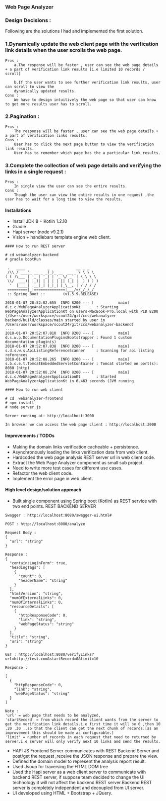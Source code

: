 ### Web Page Analyzer

### Design Decisions :

Following are the solutions I had  and implemented the first solution.

### 1.Dynamically update the web client page with the verification link details when the user scrolls the web page.

	Pros :
		a.The response will be faster , user can see the web page details + a part of verification link results [i.e limited 10 records / scroll]
		
		b.If the user wants to see further verification link results, user can scroll to view the 
		dynamically updated results.
	Cons :
		We have to design intuitively the web page so that user can know to get more results user has to scroll.


### 2.Pagination :

	Pros :
		The response will be faster , user can see the web page details + a part of verification links results.
	Cons :
		User has to click the next page button to view the verification link results.
		User has to remember which page has the a particular link results.
		
### 3.Complete the collection of web page details and verifying the links in a single request :

	Pros :
		In single view the user can see the entire results.
	Cons :
		Though the user can view the entire results in one request ,the user has to wait for a long time to view the results.

#### Installations

* Install JDK 8 + Kotlin 1.2.10
* Gradle
* Hapi server (node v9.2.1)
* Vision + handlebars template engine web client.

```
#### How to run REST server

# cd webanalyzer-backend
# gradle bootRun

 .   ____          _            __ _ _
 /\\ / ___'_ __ _ _(_)_ __  __ _ \ \ \ \
( ( )\___ | '_ | '_| | '_ \/ _` | \ \ \ \
 \\/  ___)| |_)| | | | | || (_| |  ) ) ) )
  '  |____| .__|_| |_|_| |_\__, | / / / /
 =========|_|==============|___/=/_/_/_/
 :: Spring Boot ::        (v1.5.9.RELEASE)

2018-01-07 20:52:02.655  INFO 8200 --- [           main] d.c.c.WebPageAnalyzerApplicationKt       : Starting WebPageAnalyzerApplicationKt on users-MacBook-Pro.local with PID 8200 (/Users/user/workspace/scout24/git/ccs/webanalyzer-backend/build/classes/main started by user in /Users/user/workspace/scout24/git/ccs/webanalyzer-backend)
....
2018-01-07 20:52:07.810  INFO 8200 --- [           main] d.s.w.p.DocumentationPluginsBootstrapper : Found 1 custom documentation plugin(s)
2018-01-07 20:52:07.838  INFO 8200 --- [           main] s.d.s.w.s.ApiListingReferenceScanner     : Scanning for api listing references
2018-01-07 20:52:08.265  INFO 8200 --- [           main] s.b.c.e.t.TomcatEmbeddedServletContainer : Tomcat started on port(s): 8080 (http)
2018-01-07 20:52:08.274  INFO 8200 --- [           main] d.c.c.WebPageAnalyzerApplicationKt       : Started WebPageAnalyzerApplicationKt in 6.463 seconds (JVM running 

#### How to run web client

# cd  webanalyzer-frontend
# npm install
# node server.js

Server running at: http://localhost:3000

In browser we can access the web page client : http://localhost:3000

```



#### Improvements / TODOs
* Making the domain links verification cacheable + persistence.
* Asynchronously loading the links verification data from web client.
* Hardcoded the web page analysis REST server url in web client code.
* Extract the Web Page Analyzer component as small sub project.
* Need to write more test cases for different use cases.
* Refactor the web client code.
* Implement the error page in web client.

#### High level design/solution approach
* Built single component using Spring boot (Kotlin) as REST service with two end points. REST BACKEND SERVER
```
Swagger : http://localhost:8080/swagger-ui.html#

POST : http://localhost:8080/analyze

Request Body :
{
  "url": "string"
}

Response :
{
  "containsLoginForm": true,
  "headingTags": [
    {
      "count": 0,
      "headerName": "string"
    }
  ],
  "htmlVersion": "string",
  "numOfExternalLinks": 0,
  "numOfInternalLinks": 0,
  "resourceDetails": [
    {
      "httpResponseCode": 0,
      "link": "string",
      "webPageStatus": "string"
    }
  ],
  "title": "string",
  "uri": "string"
}

GET : http://localhost:8080/verifyLinks?url=http://test.com&startRecord=0&limit=10

Response :

[
  {
    "httpResponseCode": 0,
    "link": "string",
    "webPageStatus": "string"
  }
]

Note : 
'url' = web page that needs to be analyzed, 
'startRecord' = from which record the client wants from the server to get the verification link details.i.e first time it will be 0 ,then 10 ,20 ,30 ..so that the client can get the next chunk of records.[as an improvement this should be made as configurable.]
'limit' = number of records in each request that need to returned by server.i.e server will only verify next 10 links and send the results.

```
* HAPI JS Frontend Server communicates with REST Backend Server and post/get the request ,receive the JSON response and prepare the view.
* Defined the domain model to represent the analysis report result.
* Used Jsoup for traversing the HTML DOM tree
* Used the Hapi server as a web client server to communicate with backend REST server, if suppose team decided to change the UI technology it will not affect the backend REST server.Backend REST server is completely independent and decoupled from UI server.
* UI developed using HTML + Bootstrap + JQuery.







